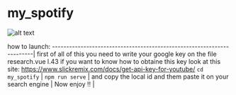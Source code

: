 # my_spotify

![alt text](http://image.noelshack.com/fichiers/2020/27/1/1593454843-my-spotify.png)

how to launch:
-----------------------------------------------------------------------|
first of all of this you need to write your google key on the file research.vue l.43
if you want to know how to obtaine this key look at this site:
https://www.slickremix.com/docs/get-api-key-for-youtube/
`cd my_spotify`                                                        |
`npm run serve`                                                        |
and copy the local id and them paste it on your search engine          |
Now enjoy !!                                                           |
